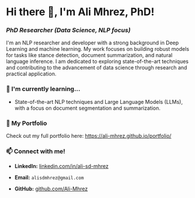 # Hi there 👋, I'm Ali Mhrez, PhD!

### *PhD Researcher (Data Science, NLP focus)*

I'm an NLP researcher and developer with a strong background in Deep Learning and machine learning. My work focuses on building robust models for tasks like stance detection, document summarization, and natural language inference. I am dedicated to exploring state-of-the-art techniques and contributing to the advancement of data science through research and practical application.

### 🌱 I'm currently learning...

* State-of-the-art NLP techniques and Large Language Models (LLMs), with a focus on document segmentation and summarization.

### 🔗 My Portfolio

Check out my full portfolio here: <https://ali-mhrez.github.io/portfolio/>

### 📫 Connect with me!

* **LinkedIn:** [linkedin.com/in/ali-sd-mhrez](https://www.linkedin.com/in/ali-sd-mhrez)

* **Email:** `alisdmhrez@gmail.com`

* **GitHub:** [github.com/Ali-Mhrez](https://github.com/Ali-Mhrez)
